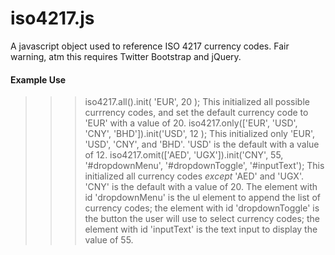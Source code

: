 iso4217.js
=======

A javascript object used to reference ISO 4217 currency codes. Fair warning, atm this requires Twitter Bootstrap and jQuery.

#### Example Use
>>> iso4217.all().init( 'EUR', 20 );
    This initialized all possible currrency codes, and set the default currency code to 'EUR' with a value of 20.
>>> iso4217.only(['EUR', 'USD', 'CNY', 'BHD']).init('USD', 12 );
    This initialized only 'EUR', 'USD', 'CNY', and 'BHD'. 'USD' is the default with a value of 12.
>>> iso4217.omit(['AED', 'UGX']).init('CNY', 55, '#dropdownMenu', '#dropdownToggle', '#inputText');
    This initialized all currency codes *except* 'AED' and 'UGX'. 'CNY' is the default with a value of 20. The element with id 'dropdownMenu' is the ul element to append the list of currency codes; the element with id 'dropdownToggle' is the button the user will use to select currency codes; the element with id 'inputText' is the text input to display the value of 55.